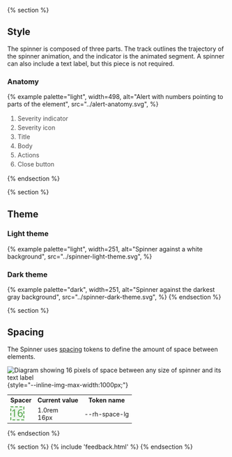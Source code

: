 {% section %}
## Style

The spinner is composed of three parts. The track outlines the trajectory of the spinner animation, and the indicator is the animated segment. A spinner can also include a text label, but this piece is not required.

### Anatomy

{% example palette="light",
           width=498,
           alt="Alert with numbers pointing to parts of the element",
           src="../alert-anatomy.svg",
           %}

<ol style="font-size: var(--rh-font-size-body-text-sm, 0.875rem); 
    color: var(--rh-color-text-secondary-on-light, #4d4d4d); 
    line-height: var(--rh-line-height-body-text, 1.5);">
        <li>Severity indicator</li>
        <li>Severity icon</li>
        <li>Title</li>
        <li>Body</li>
        <li>Actions</li>
        <li>Close button</li>
</ol>
{% endsection %}

{% section %}
## Theme

### Light theme
{% example palette="light",
           width=251,
           alt="Spinner against a white background",
           src="../spinner-light-theme.svg",
           %}

### Dark theme
{% example palette="dark",
           width=251,
           alt="Spinner against the darkest gray background",
           src="../spinner-dark-theme.svg",
           %}
{% endsection %}

{% section %}
## Spacing

The Spinner uses [spacing](/foundations/spacing/) tokens to define the amount of space between elements.

![Diagram showing 16 pixels of space between any size of spinner and its text label](../spinner-spacing.svg){style="--inline-img-max-width:1000px;"}

<table style="width:100%">
    <tr>
        <th>Spacer</th>
        <th>Current value</th>
        <th>Token name</th>
    </tr>
    <tr>
        <td><img src="/assets/spacing/16px-with-number.svg" alt="16 pixel spacer"></td>
        <td>1.0rem<br>16px</td>
        <td>--rh-space-lg</td>
    </tr>
</table>
{% endsection %}

{% section %}
{% include 'feedback.html' %}
{% endsection %}